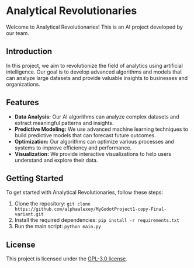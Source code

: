 # Analytical Revolutionaries

Welcome to Analytical Revolutionaries! This is an AI project developed by our team.

## Introduction

In this project, we aim to revolutionize the field of analytics using artificial intelligence. Our goal is to develop advanced algorithms and models that can analyze large datasets and provide valuable insights to businesses and organizations.

## Features

- **Data Analysis:** Our AI algorithms can analyze complex datasets and extract meaningful patterns and insights.
- **Predictive Modeling:** We use advanced machine learning techniques to build predictive models that can forecast future outcomes.
- **Optimization:** Our algorithms can optimize various processes and systems to improve efficiency and performance.
- **Visualization:** We provide interactive visualizations to help users understand and explore their data.

## Getting Started

To get started with Analytical Revolutionaries, follow these steps:

1. Clone the repository: `git clone https://github.com/alphaalexey/MyGodotProject1-copy-Final-variant.git`
2. Install the required dependencies: `pip install -r requirements.txt`
3. Run the main script: `python main.py`

## License

This project is licensed under the [GPL-3.0 license](https://github.com/alphaalexey/MyGodotProject1-copy-Final-variant/blob/main/COPYING).
